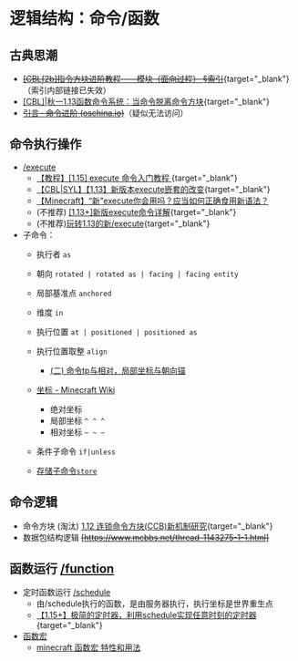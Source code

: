 # 逻辑结构：命令/函数

## 古典思潮

  - [~~[CBL∫2b]指令方块进阶教程——模块（面向过程） §索引~~](/datapack-index/save/460476.html){target="_blank"}（索引内部链接已失效）
  - [[CBL]|秋一1.13函数命令系统：当命令脱离命令方块](/datapack-index/save/691100.html){target="_blank"}
  - [~~引言 · 命令进阶 (oschina.io)~~](https://mc-command.oschina.io/command-tutorial/output/)（疑似无法访问）
## 命令执行操作
  - [/execute](https://zh.minecraft.wiki/w/%E5%91%BD%E4%BB%A4/execute)
    - [【教程】[1.15] execute 命令入门教程 ](/datapack-index/save/989501.html){target="_blank"}
    - [【CBL|SYL】【1.13】新版本execute嵌套的改变](/datapack-index/save/770198.html){target="_blank"}
    - [【Minecraft】“新”execute你会用吗？应当如何正确食用新语法？](https://www.bilibili.com/video/BV1B14y187Zy)
    - (不推荐) [[1.13+]新版execute命令详解](/datapack-index/save/901364.html){target="_blank"} 
    - (不推荐)[玩转1.13的新/execute](/datapack-index/save/770738.html){target="_blank"} 
  - 子命令：
    - 执行者 `as` 

    - 朝向 `rotated | rotated as | facing | facing entity`

    - 局部基准点 `anchored`

    - 维度 `in`

    - 执行位置 `at | positioned | positioned as`

    - 执行位置取整 `align`
      - [(二) 命令tp与相对，局部坐标与朝向锚](https://www.bilibili.com/read/cv34840247)
    - [坐标 - Minecraft Wiki](https://zh.minecraft.wiki/w/%E5%9D%90%E6%A0%87)
      - 绝对坐标
      - 局部坐标 `^ ^ ^`
      - 相对坐标 `~ ~ ~`
    - 条件子命令 `if|unless`
    - [存储子命令`store`](#execute_store)

## 命令逻辑
  
  - 命令方块 (淘汰)
      [1.12 连锁命令方块(CCB)新机制研究](/datapack-index/save/687963.html){target="_blank"}
  - 数据包结构逻辑
      ~~[https://www.mcbbs.net/thread-1143275-1-1.html]~~

## 函数运行 [/function](https://zh.minecraft.wiki/w/%E5%91%BD%E4%BB%A4/function)
  - 定时函数运行 [/schedule]()
    - 由/schedule执行的函数，是由服务器执行，执行坐标是世界重生点
    - [【1.15+】极简的定时器，利用schedule实现任意时刻的定时器](/datapack-index/save/1022317.html){target="_blank"}
  - [函数宏](https://zh.minecraft.wiki/w/Java%E7%89%88%E5%87%BD%E6%95%B0#%E5%AE%8F)
    - [minecraft 函数宏 特性和用法](https://www.bilibili.com/video/BV1Ji421m7XN/)